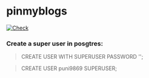 # pinmyblogs

[![Check](https://github.com/puni9869/pinmyblogs/actions/workflows/go.yml/badge.svg)](https://github.com/puni9869/pinmyblogs/actions/workflows/go.yml)

### Create a super user in posgtres:

> CREATE USER <username> WITH SUPERUSER PASSWORD '';

> CREATE USER puni9869 SUPERUSER;
